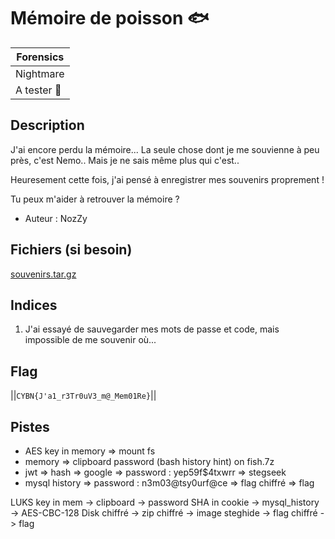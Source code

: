 # Mémoire de poisson 🐟

| Forensics    |
|--------------|
| Nightmare  |
| A tester 🎯  | 
## Description

J'ai encore perdu la mémoire... La seule chose dont je me souvienne à peu près, c'est Nemo.. Mais je ne sais même plus qui c'est..

Heuresement cette fois, j'ai pensé à enregistrer mes souvenirs proprement !

Tu peux m'aider à retrouver la mémoire ?

- Auteur : NozZy

## Fichiers (si besoin)
[souvenirs.tar.gz](https://files.cybernight-c.tf/souvenirs.tar.gz)

## Indices
1. J'ai essayé de sauvegarder mes mots de passe et code, mais impossible de me souvenir où...


## Flag
||`CYBN{J'a1_r3Tr0uV3_m@_Mem01Re}`||

## Pistes
 - AES key in memory => mount fs
 - memory => clipboard password (bash history hint) on fish.7z
 - jwt => hash => google => password : yep59f$4txwrr => stegseek
 - mysql history => password : n3m03@tsy0urf@ce => flag chiffré => flag

LUKS key in mem  -> clipboard   -> password SHA in cookie -> mysql_history -> AES-CBC-128
Disk chiffré     -> zip chiffré -> image steghide         -> flag chiffré  -> flag
